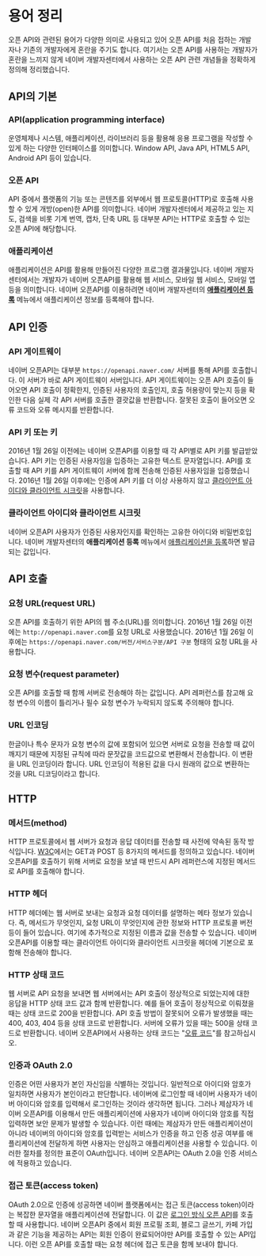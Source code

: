 # 용어 정리

오픈 API와 관련된 용어가 다양한 의미로 사용되고 있어 오픈 API를 처음 접하는 개발자나 기존의 개발자에게 혼란을 주기도 합니다. 여기서는 오픈 API를 사용하는 개발자가 혼란을 느끼지 않게 네이버 개발자센터에서 사용하는 오픈 API 관련 개념들을 정확하게 정의해 정리했습니다.

## API의 기본

### API(application programming interface)

운영체제나 시스템, 애플리케이션, 라이브러리 등을 활용해 응용 프로그램을 작성할 수 있게 하는 다양한 인터페이스를 의미합니다. Window API, Java API, HTML5 API, Android API 등이 있습니다.

### 오픈 API

API 중에서 플랫폼의 기능 또는 콘텐츠를 외부에서 웹 프로토콜(HTTP)로 호출해 사용할 수 있게 개방(open)한 API를 의미합니다. 네이버 개발자센터에서 제공하고 있는 지도, 검색을 비롯 기계 번역, 캡차, 단축 URL 등 대부분 API는 HTTP로 호출할 수 있는 오픈 API에 해당합니다.

### 애플리케이션

애플리케이션은 API를 활용해 만들어진 다양한 프로그램 결과물입니다. 네이버 개발자센터에서는 개발자가 네이버 오픈API를 활용해 웹 서비스, 모바일 웹 서비스, 모바일 앱 등을 의미합니다. 네이버 오픈API를 이용하려면 네이버 개발자센터의 **[애플리케이션 등록](https://developers.naver.com/apps/#/register)** 메뉴에서 애플리케이션 정보를 등록해야 합니다.

## API 인증

### API 게이트웨이

네이버 오픈API는 대부분 `https://openapi.naver.com/` 서버를 통해 API를 호출합니다. 이 서버가 바로 API 게이트웨이 서버입니다. API 게이트웨이는 오픈 API 호출이 들어오면 API 호출이 정확한지, 인증된 사용자의 호출인지, 호출 허용량이 맞는지 등을 확인한 다음 실제 각 API 서버를 호출한 결괏값을 반환합니다. 잘못된 호출이 들어오면 오류 코드와 오류 메시지를 반환합니다.

### API 키 또는 키

2016년 1월 26일 이전에는 네이버 오픈API를 이용할 때 각 API별로 API 키를 발급받았습니다. API 키는 인증된 사용자임을 입증하는 고유한 텍스트 문자열입니다. API를 호출할 때 API 키를 API 게이트웨이 서버에 함께 전송해 인증된 사용자임을 입증했습니다. 2016년 1월 26일 이후에는 인증에 API 키를 더 이상 사용하지 않고 [클라이언트 아이디와 클라이언트 시크릿](#클라이언트-아이디와-클라이언트-시크릿)을 사용합니다.

### 클라이언트 아이디와 클라이언트 시크릿

네이버 오픈API 사용자가 인증된 사용자인지를 확인하는 고유한 아이디와 비밀번호입니다. 네이버 개발자센터의 **애플리케이션 등록** 메뉴에서 [애플리케이션을 등록](appregister.md#애플리케이션-등록)하면 발급되는 값입니다.

## API 호출

### 요청 URL(request URL)

오픈 API를 호출하기 위한 API의 웹 주소(URL)를 의미합니다. 2016년 1월 26일 이전에는 `http://openapi.naver.com`를 요청 URL로 사용했습니다. 2016년 1월 26일 이후에는 `https://openapi.naver.com/버전/서비스구분/API 구분` 형태의 요청 URL을 사용합니다.

### 요청 변수(request parameter)

오픈 API를 호출할 때 함께 서버로 전송해야 하는 값입니다. API 레퍼런스를 참고해 요청 변수의 이름이 틀리거나 필수 요청 변수가 누락되지 않도록 주의해야 합니다.

### URL 인코딩

한글이나 특수 문자가 요청 변수의 값에 포함되어 있으면 서버로 요청을 전송할 때 값이 깨지기 때문에 지정된 규칙에 따라 문잣값을 코드값으로 변환해서 전송합니다. 이 변환을 URL 인코딩이라 합니다. URL 인코딩이 적용된 값을 다시 원래의 값으로 변환하는 것을 URL 디코딩이라고 합니다.

## HTTP

### 메서드(method) 

HTTP 프로토콜에서 웹 서버가 요청과 응답 데이터를 전송할 때 사전에 약속된 동작 방식입니다. [W3C](https://www.w3.org/)에서는 GET과 POST 등 8가지의 메서드를 정의하고 있습니다. 네이버 오픈API를 호출하기 위해 서버로 요청을 보낼 때 반드시 API 레퍼런스에 지정된 메서드로 API를 호출해야 합니다.

### HTTP 헤더 

HTTP 헤더에는 웹 서버로 보내는 요청과 요청 데이터를 설명하는 메타 정보가 있습니다. 즉, 메서드가 무엇인지, 요청 URL이 무엇인지에 관한 정보와 HTTP 프로토콜 버전 등이 들어 있습니다. 여기에 추가적으로 지정된 이름과 값을 전송할 수 있습니다. 네이버 오픈API를 이용할 때는 클라이언트 아이디와 클라이언트 시크릿을 헤더에 기본으로 포함해 전송해야 합니다.

### HTTP 상태 코드 

웹 서버로 API 요청을 보내면 웹 서버에서는 API 호출이 정상적으로 되었는지에 대한 응답을 HTTP 상태 코드 값과 함께 반환합니다. 예를 들어 호출이 정상적으로 이뤄졌을 때는 상태 코드로 200을 반환합니다. API 호출 방법이 잘못되어 오류가 발생했을 때는 400, 403, 404 등을 상태 코드로 반환합니다. 서버에 오류가 있을 때는 500을 상태 코드로 반환합니다. 네이버 오픈API에서 사용하는 상태 코드는 "[오류 코드](errorcode.md#주요-오류-코드)"를 참고하십시오.

### 인증과 OAuth 2.0 

인증은 어떤 사용자가 본인 자신임을 식별하는 것입니다. 일반적으로 아이디와 암호가 일치하면 사용자가 본인이라고 판단합니다. 네이버에 로그인할 때 네이버 사용자가 네이버 아이디와 암호를 입력해서 로그인하는 것이라 생각하면 됩니다. 그러나 제삼자가 네이버 오픈API를 이용해서 만든 애플리케이션에 사용자가 네이버 아이디와 암호를 직접 입력하면 보안 문제가 발생할 수 있습니다. 이런 때에는 제삼자가 만든 애플리케이션이 아니라 네이버의 아이디와 암호를 입력받는 서비스가 인증을 하고 인증 성공 여부를 애플리케이션에 전달하게 하면 사용자는 안심하고 애플리케이션을 사용할 수 있습니다. 이러한 절차를 정의한 표준이 OAuth입니다. 네이버 오픈API는 OAuth 2.0을 인증 서비스에 적용하고 있습니다.

### 접근 토큰(access token) 

OAuth 2.0으로 인증에 성공하면 네이버 플랫폼에서는 접근 토큰(access token)이라는 복잡한 문자열을 애플리케이션에 전달합니다. 이 값은 [로그인 방식 오픈 API](apilist.md#로그인-방식-오픈-api)를 호출할 때 사용합니다. 네이버 오픈API 중에서 회원 프로필 조회, 블로그 글쓰기, 카페 가입과 같은 기능을 제공하는 API는 회원 인증이 완료되어야만 API를 호출할 수 있는 API입니다. 이런 오픈 API를 호출할 때는 요청 헤더에 접근 토큰을 함께 보내야 합니다.
